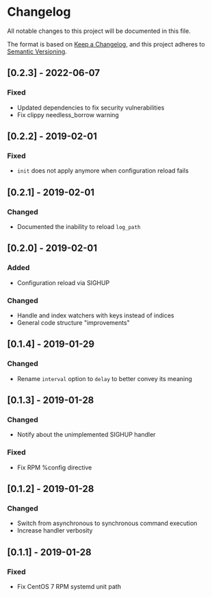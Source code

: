 <!-- markdownlint-disable MD024 -->

# Changelog

All notable changes to this project will be documented in this file.

The format is based on [Keep a Changelog](https://keepachangelog.com/en/1.0.0/),
and this project adheres to [Semantic Versioning](https://semver.org/spec/v2.0.0.html).

## [0.2.3] - 2022-06-07

### Fixed

- Updated dependencies to fix security vulnerabilities
- Fix clippy needless_borrow warning

## [0.2.2] - 2019-02-01

### Fixed

- `init` does not apply anymore when configuration reload fails

## [0.2.1] - 2019-02-01

### Changed

- Documented the inability to reload `log_path`

## [0.2.0] - 2019-02-01

### Added

- Configuration reload via SIGHUP

### Changed

- Handle and index watchers with keys instead of indices
- General code structure "improvements"

## [0.1.4] - 2019-01-29

### Changed

- Rename `interval` option to `delay` to better convey its meaning

## [0.1.3] - 2019-01-28

### Changed

- Notify about the unimplemented SIGHUP handler

### Fixed

- Fix RPM %config directive

## [0.1.2] - 2019-01-28

### Changed

- Switch from asynchronous to synchronous command execution
- Increase handler verbosity

## [0.1.1] - 2019-01-28

### Fixed

- Fix CentOS 7 RPM systemd unit path

